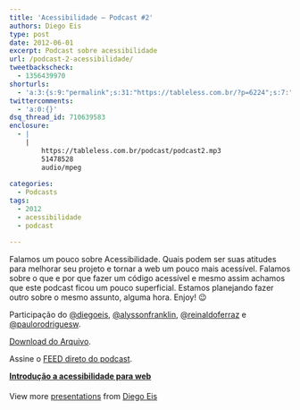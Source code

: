 ```yaml
---
title: 'Acessibilidade – Podcast #2'
authors: Diego Eis
type: post
date: 2012-06-01
excerpt: Podcast sobre acessibilidade
url: /podcast-2-acessibilidade/
tweetbackscheck:
  - 1356439970
shorturls:
  - 'a:3:{s:9:"permalink";s:31:"https://tableless.com.br/?p=6224";s:7:"tinyurl";s:26:"https://tinyurl.com/72g4r8e";s:4:"isgd";s:19:"https://is.gd/YlwMgy";}'
twittercomments:
  - 'a:0:{}'
dsq_thread_id: 710639583
enclosure:
  - |
    |
        https://tableless.com.br/podcast/podcast2.mp3
        51478528
        audio/mpeg
        
categories:
  - Podcasts
tags:
  - 2012
  - acessibilidade
  - podcast

---
```

Falamos um pouco sobre Acessibilidade. Quais podem ser suas atitudes para melhorar seu projeto e tornar a web um pouco mais acessível. Falamos sobre o que e por que fazer um código acessível e mesmo assim achamos que este podcast ficou um pouco superficial. Estamos planejando fazer outro sobre o mesmo assunto, alguma hora. Enjoy! 😉

Participação do [@diegoeis][1], [@alyssonfranklin][2], [@reinaldoferraz][3] e [@paulorodriguesw][4].



[Download do Arquivo][5].

Assine o [FEED direto do podcast][6]. 

<div style="width:425px" id="__ss_11217803">
  <strong style="display:block;margin:12px 0 4px"><a href="https://www.slideshare.net/diegoeis/apresentancao-acessibilidade" title="Introdução a acessibilidade para web" target="_blank">Introdução a acessibilidade para web</a></strong> </p> 
  
  <div style="padding:5px 0 12px">
    View more <a href="https://www.slideshare.net/" target="_blank">presentations</a> from <a href="https://www.slideshare.net/diegoeis" target="_blank">Diego Eis</a>
  </div></p>
</div>

 [1]: https://twitter.com/diegoeis
 [2]: https://twitter.com/alyssonfranklin
 [3]: https://twitter.com/reinaldoferraz
 [4]: https://twitter.com/paulorodriguesw
 [5]: https://tableless.com.br/podcast/podcast2.mp3
 [6]: https://tableless.com.br/categoria/podcasts/feed